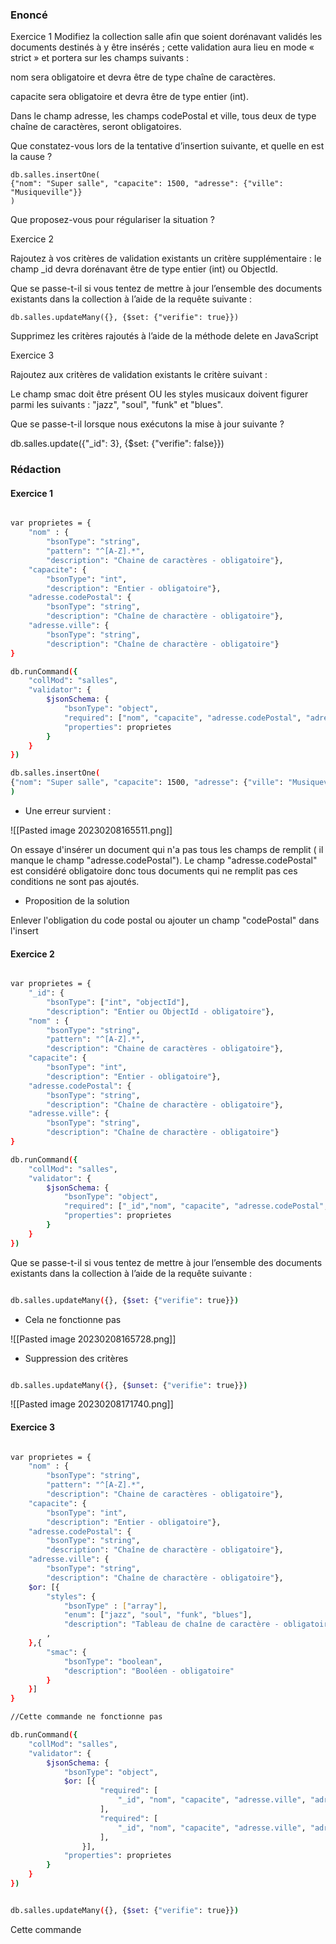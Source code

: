 ### Enoncé

Exercice 1 Modifiez la collection salle afin que soient dorénavant validés les documents destinés à y être insérés ; cette validation aura lieu en mode « strict » et portera sur les champs suivants :

nom sera obligatoire et devra être de type chaîne de caractères.

capacite sera obligatoire et devra être de type entier (int).

Dans le champ adresse, les champs codePostal et ville, tous deux de type chaîne de caractères, seront obligatoires.

Que constatez-vous lors de la tentative d’insertion suivante, et quelle en est la cause ?

```
db.salles.insertOne( 
{"nom": "Super salle", "capacite": 1500, "adresse": {"ville": "Musiqueville"}} 
) 
```

Que proposez-vous pour régulariser la situation ?

Exercice 2

Rajoutez à vos critères de validation existants un critère supplémentaire : le champ _id devra dorénavant être de type entier (int) ou ObjectId.

Que se passe-t-il si vous tentez de mettre à jour l’ensemble des documents existants dans la collection à l’aide de la requête suivante :

```
db.salles.updateMany({}, {$set: {"verifie": true}}) 
```

Supprimez les critères rajoutés à l’aide de la méthode delete en JavaScript

Exercice 3

Rajoutez aux critères de validation existants le critère suivant :

Le champ smac doit être présent OU les styles musicaux doivent figurer parmi les suivants : "jazz", "soul", "funk" et "blues".

Que se passe-t-il lorsque nous exécutons la mise à jour suivante ?

db.salles.update({"_id": 3}, {$set: {"verifie": false}})

### Rédaction

#### Exercice 1

```bash 

var proprietes = {
	"nom" : {
		"bsonType": "string",
		"pattern": "^[A-Z].*",
		"description": "Chaine de caractères - obligatoire"},
	"capacite": {
		"bsonType": "int",
		"description": "Entier - obligatoire"},
	"adresse.codePostal": {
		"bsonType": "string",
		"description": "Chaîne de charactère - obligatoire"},
	"adresse.ville": {
		"bsonType": "string",
		"description": "Chaîne de charactère - obligatoire"}
}

db.runCommand({
	"collMod": "salles",
	"validator": {
		$jsonSchema: {
			"bsonType": "object",
			"required": ["nom", "capacite", "adresse.codePostal", "adresse.ville"],
			"properties": proprietes
		}
	}
})

db.salles.insertOne( 
{"nom": "Super salle", "capacite": 1500, "adresse": {"ville": "Musiqueville"}} 
)

```

- Une erreur survient :

![[Pasted image 20230208165511.png]]

On essaye d'insérer un document qui n'a pas tous les champs de remplit ( il manque le champ "adresse.codePostal"). Le champ "adresse.codePostal" est considéré obligatoire donc tous documents qui ne remplit pas ces conditions ne sont pas ajoutés.

- Proposition de la solution

Enlever l'obligation du code postal ou ajouter un champ "codePostal" dans l'insert

#### Exercice 2

```bash 

var proprietes = {
	"_id": {
		"bsonType": ["int", "objectId"],
		"description": "Entier ou ObjectId - obligatoire"},
	"nom" : {
		"bsonType": "string",
		"pattern": "^[A-Z].*",
		"description": "Chaine de caractères - obligatoire"},
	"capacite": {
		"bsonType": "int",
		"description": "Entier - obligatoire"},
	"adresse.codePostal": {
		"bsonType": "string",
		"description": "Chaîne de charactère - obligatoire"},
	"adresse.ville": {
		"bsonType": "string",
		"description": "Chaîne de charactère - obligatoire"}
}

db.runCommand({
	"collMod": "salles",
	"validator": {
		$jsonSchema: {
			"bsonType": "object",
			"required": ["_id","nom", "capacite", "adresse.codePostal", "adresse.ville"],
			"properties": proprietes
		}
	}
})


```

Que se passe-t-il si vous tentez de mettre à jour l’ensemble des documents existants dans la collection à l’aide de la requête suivante :

``` bash

db.salles.updateMany({}, {$set: {"verifie": true}}) 

```

- Cela ne fonctionne pas

![[Pasted image 20230208165728.png]]

- Suppression des critères 

``` bash

db.salles.updateMany({}, {$unset: {"verifie": true}}) 

```

![[Pasted image 20230208171740.png]]

#### Exercice 3

```bash 

var proprietes = {
	"nom" : {
		"bsonType": "string",
		"pattern": "^[A-Z].*",
		"description": "Chaine de caractères - obligatoire"},
	"capacite": {
		"bsonType": "int",
		"description": "Entier - obligatoire"},
	"adresse.codePostal": {
		"bsonType": "string",
		"description": "Chaîne de charactère - obligatoire"},
	"adresse.ville": {
		"bsonType": "string",
		"description": "Chaîne de charactère - obligatoire"},
	$or: [{
		"styles": {
			"bsonType" : ["array"],
			"enum": ["jazz", "soul", "funk", "blues"],
			"description": "Tableau de chaîne de caractère - obligatoire"}
		,
	},{
		"smac": {
			"bsonType": "boolean",
			"description": "Booléen - obligatoire"
		}
	}]
}

//Cette commande ne fonctionne pas

db.runCommand({
	"collMod": "salles",
	"validator": {
		$jsonSchema: {
			"bsonType": "object",
			$or: [{
					"required": [
						"_id", "nom", "capacite", "adresse.ville", "adresse.codePostal", "styles"
					],
					"required": [
						"_id", "nom", "capacite", "adresse.ville", "adresse.codePostal", "smac"
					],
				}],
			"properties": proprietes
		}
	}
})

```


```bash 

db.salles.updateMany({}, {$set: {"verifie": true}}) 

```

Cette commande